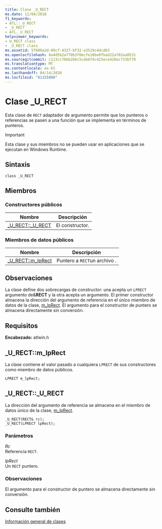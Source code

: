 ```yaml
---
title: Clase _U_RECT
ms.date: 11/04/2016
f1_keywords:
- ATL::_U_RECT
- _U_RECT
- ATL._U_RECT
helpviewer_keywords:
- U_RECT class
- _U_RECT class
ms.assetid: 5f880a2d-09cf-4327-bf32-a3519c4dcd63
ms.openlocfilehash: 8a4d5b2a770b3f0ecfe10be0fbad22a702aa0531
ms.sourcegitcommit: c123cc76bb2b6c5cde6f4c425ece420ac733bf70
ms.translationtype: MT
ms.contentlocale: es-ES
ms.lasthandoff: 04/14/2020
ms.locfileid: "81325808"
---
```

# <a name="_u_rect-class"></a>Clase _U_RECT

Esta clase de `RECT` adaptador de argumento permite que los punteros o referencias se pasen a una función que se implementa en términos de punteros.

> [!IMPORTANT]
> Esta clase y sus miembros no se pueden usar en aplicaciones que se ejecutan en Windows Runtime.

## <a name="syntax"></a>Sintaxis

```
class _U_RECT
```

## <a name="members"></a>Miembros

### <a name="public-constructors"></a>Constructores públicos

|Nombre|Descripción|
|----------|-----------------|
|[_U_RECT::_U_RECT](#_u_rect___u_rect)|El constructor.|

### <a name="public-data-members"></a>Miembros de datos públicos

|Nombre|Descripción|
|----------|-----------------|
|[_U_RECT::m_lpRect](#_u_rect__m_lprect)|Puntero a `RECT`un archivo .|

## <a name="remarks"></a>Observaciones

La clase define dos sobrecargas de constructor: una acepta un `LPRECT` argumento de&**RECT** y la otra acepta un argumento. El primer constructor almacena la dirección del argumento de referencia en el único miembro de datos de la clase, [m_lpRect](#_u_rect__m_lprect). El argumento para el constructor de puntero se almacena directamente sin conversión.

## <a name="requirements"></a>Requisitos

**Encabezado:** atlwin.h

## <a name="_u_rectm_lprect"></a><a name="_u_rect__m_lprect"></a>_U_RECT::m_lpRect

La clase contiene el valor pasado a cualquiera `LPRECT` de sus constructores como miembro de datos públicos.

```
LPRECT m_lpRect;
```

## <a name="_u_rect_u_rect"></a><a name="_u_rect___u_rect"></a>_U_RECT::_U_RECT

La dirección del argumento de referencia se almacena en el miembro de datos único de la clase, [m_lpRect](#_u_rect__m_lprect).

```
_U_RECT(RECT& rc);
_U_RECT(LPRECT lpRect);
```

### <a name="parameters"></a>Parámetros

*Rc*<br/>
Referencia `RECT`.

*lpRect*<br/>
Un `RECT` puntero.

### <a name="remarks"></a>Observaciones

El argumento para el constructor de puntero se almacena directamente sin conversión.

## <a name="see-also"></a>Consulte también

[Información general de clases](../../atl/atl-class-overview.md)
